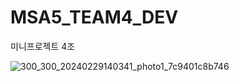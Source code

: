 # MSA5_TEAM4_DEV

미니프로젝트 4조



![300_300_20240229140341_photo1_7c9401c8b746](https://github.com/JTNewY/MSA5_TEAM4_MINI/assets/151705894/df211548-eb25-43f9-930a-d74c10c8270e)
